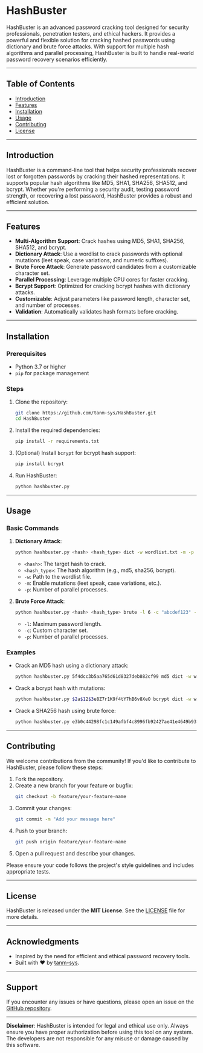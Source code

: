 # HashBuster

HashBuster is an advanced password cracking tool designed for security professionals, penetration testers, and ethical hackers. It provides a powerful and flexible solution for cracking hashed passwords using dictionary and brute force attacks. With support for multiple hash algorithms and parallel processing, HashBuster is built to handle real-world password recovery scenarios efficiently.

---

## Table of Contents
- [Introduction](#introduction)
- [Features](#features)
- [Installation](#installation)
- [Usage](#usage)
- [Contributing](#contributing)
- [License](#license)

---

## Introduction

HashBuster is a command-line tool that helps security professionals recover lost or forgotten passwords by cracking their hashed representations. It supports popular hash algorithms like MD5, SHA1, SHA256, SHA512, and bcrypt. Whether you're performing a security audit, testing password strength, or recovering a lost password, HashBuster provides a robust and efficient solution.

---

## Features

- **Multi-Algorithm Support**: Crack hashes using MD5, SHA1, SHA256, SHA512, and bcrypt.
- **Dictionary Attack**: Use a wordlist to crack passwords with optional mutations (leet speak, case variations, and numeric suffixes).
- **Brute Force Attack**: Generate password candidates from a customizable character set.
- **Parallel Processing**: Leverage multiple CPU cores for faster cracking.
- **Bcrypt Support**: Optimized for cracking bcrypt hashes with dictionary attacks.
- **Customizable**: Adjust parameters like password length, character set, and number of processes.
- **Validation**: Automatically validates hash formats before cracking.

---

## Installation

### Prerequisites
- Python 3.7 or higher
- `pip` for package management

### Steps
1. Clone the repository:
   ```bash
   git clone https://github.com/tanm-sys/HashBuster.git
   cd HashBuster
   ```

2. Install the required dependencies:
   ```bash
   pip install -r requirements.txt
   ```

3. (Optional) Install `bcrypt` for bcrypt hash support:
   ```bash
   pip install bcrypt
   ```

4. Run HashBuster:
   ```bash
   python hashbuster.py
   ```

---

## Usage

### Basic Commands

1. **Dictionary Attack**:
   ```bash
   python hashbuster.py <hash> <hash_type> dict -w wordlist.txt -m -p 8
   ```
   - `<hash>`: The target hash to crack.
   - `<hash_type>`: The hash algorithm (e.g., md5, sha256, bcrypt).
   - `-w`: Path to the wordlist file.
   - `-m`: Enable mutations (leet speak, case variations, etc.).
   - `-p`: Number of parallel processes.

2. **Brute Force Attack**:
   ```bash
   python hashbuster.py <hash> <hash_type> brute -l 6 -c "abcdef123" -p 4
   ```
   - `-l`: Maximum password length.
   - `-c`: Custom character set.
   - `-p`: Number of parallel processes.

### Examples

- Crack an MD5 hash using a dictionary attack:
  ```bash
  python hashbuster.py 5f4dcc3b5aa765d61d8327deb882cf99 md5 dict -w wordlist.txt
  ```

- Crack a bcrypt hash with mutations:
  ```bash
  python hashbuster.py $2a$12$3e8Z7r1K9f4tY7hB6v8XeO bcrypt dict -w wordlist.txt -m
  ```

- Crack a SHA256 hash using brute force:
  ```bash
  python hashbuster.py e3b0c44298fc1c149afbf4c8996fb92427ae41e4649b934ca495991b7852b855 sha256 brute -l 5
  ```

---

## Contributing

We welcome contributions from the community! If you'd like to contribute to HashBuster, please follow these steps:

1. Fork the repository.
2. Create a new branch for your feature or bugfix:
   ```bash
   git checkout -b feature/your-feature-name
   ```
3. Commit your changes:
   ```bash
   git commit -m "Add your message here"
   ```
4. Push to your branch:
   ```bash
   git push origin feature/your-feature-name
   ```
5. Open a pull request and describe your changes.

Please ensure your code follows the project's style guidelines and includes appropriate tests.

---

## License

HashBuster is released under the **MIT License**. See the [LICENSE](LICENSE) file for more details.

---

## Acknowledgments

- Inspired by the need for efficient and ethical password recovery tools.
- Built with ❤️ by [tanm-sys](https://github.com/tanm-sys).

---

## Support

If you encounter any issues or have questions, please open an issue on the [GitHub repository](https://github.com/tanm-sys/HashBuster/issues).

---

**Disclaimer**: HashBuster is intended for legal and ethical use only. Always ensure you have proper authorization before using this tool on any system. The developers are not responsible for any misuse or damage caused by this software.
